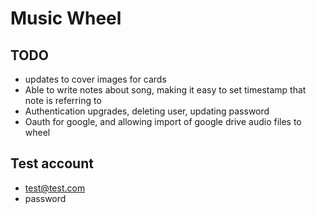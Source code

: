 # Music Wheel

## TODO

- updates to cover images for cards
- Able to write notes about song, making it easy to set timestamp that note is referring to
- Authentication upgrades, deleting user, updating password
- Oauth for google, and allowing import of google drive audio files to wheel

## Test account

- test@test.com
- password
